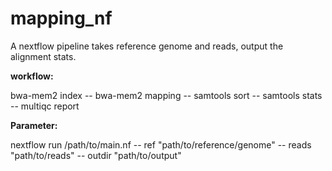 # mapping_nf

A nextflow pipeline takes reference genome and reads, output the alignment stats.

**workflow:**

bwa-mem2 index -- bwa-mem2 mapping -- samtools sort -- samtools stats -- multiqc report


**Parameter:**

nextflow run /path/to/main.nf -- ref "path/to/reference/genome" -- reads "path/to/reads" -- outdir "path/to/output"


